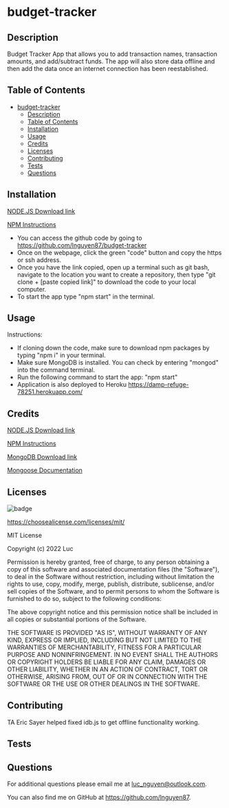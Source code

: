# budget-tracker 
## Description

Budget Tracker App that allows you to add transaction names, transaction amounts, and add/subtract funds. The app will also store data offline and then add the data once an internet connection has been reestablished. 

## Table of Contents

- [budget-tracker](#budget-tracker)
  - [Description](#description)
  - [Table of Contents](#table-of-contents)
  - [Installation](#installation)
  - [Usage](#usage)
  - [Credits](#credits)
  - [Licenses](#licenses)
  - [Contributing](#contributing)
  - [Tests](#tests)
  - [Questions](#questions)

## Installation

[NODE.JS Download link](https://nodejs.org/en/)

[NPM Instructions](https://docs.npmjs.com/downloading-and-installing-node-js-and-npm)

- You can access the github code by going to https://github.com/lnguyen87/budget-tracker
- Once on the webpage, click the green "code" button and copy the https or ssh address.
- Once you have the link copied, open up a terminal such as git bash, navigate to the location you want to create a repository, then type "git clone + [paste copied link]" to download the code to your local computer.
- To start the app type "npm start" in the terminal.

## Usage

Instructions:

- If cloning down the code, make sure to download npm packages by typing "npm i" in your terminal. 
- Make sure MongoDB is installed. You can check by entering "mongod" into the command terminal. 
- Run the following command to start the app: "npm start"
- Application is also deployed to Heroku https://damp-refuge-78251.herokuapp.com/

## Credits

[NODE.JS Download link](https://nodejs.org/en/)

[NPM Instructions](https://docs.npmjs.com/downloading-and-installing-node-js-and-npm)

[MongoDB Download link](https://www.mongodb.com/)

[Mongoose Documentation](https://mongoosejs.com/docs/guide.html)

## Licenses

![badge ](https://img.shields.io/badge/MIT-License-red)

https://choosealicense.com/licenses/mit/

MIT License

Copyright (c) 2022 Luc

Permission is hereby granted, free of charge, to any person obtaining a copy
of this software and associated documentation files (the "Software"), to deal
in the Software without restriction, including without limitation the rights
to use, copy, modify, merge, publish, distribute, sublicense, and/or sell
copies of the Software, and to permit persons to whom the Software is
furnished to do so, subject to the following conditions:

The above copyright notice and this permission notice shall be included in all
copies or substantial portions of the Software.

THE SOFTWARE IS PROVIDED "AS IS", WITHOUT WARRANTY OF ANY KIND, EXPRESS OR
IMPLIED, INCLUDING BUT NOT LIMITED TO THE WARRANTIES OF MERCHANTABILITY,
FITNESS FOR A PARTICULAR PURPOSE AND NONINFRINGEMENT. IN NO EVENT SHALL THE
AUTHORS OR COPYRIGHT HOLDERS BE LIABLE FOR ANY CLAIM, DAMAGES OR OTHER
LIABILITY, WHETHER IN AN ACTION OF CONTRACT, TORT OR OTHERWISE, ARISING FROM,
OUT OF OR IN CONNECTION WITH THE SOFTWARE OR THE USE OR OTHER DEALINGS IN THE
SOFTWARE.

## Contributing
TA Eric Sayer helped fixed idb.js to get offline functionality working.

## Tests

## Questions

For additional questions please email me at luc_nguyen@outlook.com.

You can also find me on GitHub at https://github.com/lnguyen87.
